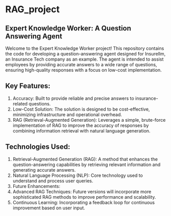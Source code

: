 # RAG_project

## Expert Knowledge Worker: A Question Answering Agent
Welcome to the Expert Knowledge Worker project! This repository contains the code for developing a question-answering agent designed for Insurellm, an Insurance Tech company as an example. The agent is intended to assist employees by providing accurate answers to a wide range of questions, ensuring high-quality responses with a focus on low-cost implementation.

## Key Features:
1. Accuracy: Built to provide reliable and precise answers to insurance-related questions.
2. Low-Cost Solution: The solution is designed to be cost-effective, minimizing infrastructure and operational overhead.
3. RAG (Retrieval-Augmented Generation): Leverages a simple, brute-force implementation of RAG to improve the accuracy of responses by combining information retrieval with natural language generation.


## Technologies Used:
1. Retrieval-Augmented Generation (RAG): A method that enhances the question-answering capabilities by retrieving relevant information and generating accurate answers.
2. Natural Language Processing (NLP): Core technology used to understand and process user queries.
3. Future Enhancements:
4. Advanced RAG Techniques: Future versions will incorporate more sophisticated RAG methods to improve performance and scalability.
5. Continuous Learning: Incorporating a feedback loop for continuous improvement based on user input.

